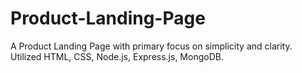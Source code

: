 # Product-Landing-Page
A Product Landing Page with primary focus on simplicity and clarity. Utilized HTML, CSS, Node.js, Express.js, MongoDB.
